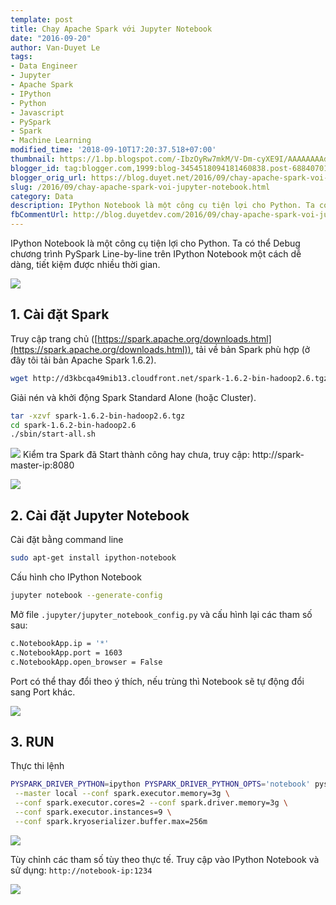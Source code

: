 ```yaml
---
template: post
title: Chạy Apache Spark với Jupyter Notebook
date: "2016-09-20"
author: Van-Duyet Le
tags:
- Data Engineer
- Jupyter
- Apache Spark
- IPython
- Python
- Javascript
- PySpark
- Spark
- Machine Learning
modified_time: '2018-09-10T17:20:37.518+07:00'
thumbnail: https://1.bp.blogspot.com/-IbzOyRw7mkM/V-Dm-cyXE9I/AAAAAAAAd-I/nGA92fFap4MM4uqKErB7g2H-t6T7CD1RQCLcB/s1600/Selection_006.png
blogger_id: tag:blogger.com,1999:blog-3454518094181460838.post-6884070140617008733
blogger_orig_url: https://blog.duyet.net/2016/09/chay-apache-spark-voi-jupyter-notebook.html
slug: /2016/09/chay-apache-spark-voi-jupyter-notebook.html
category: Data
description: IPython Notebook là một công cụ tiện lợi cho Python. Ta có thể Debug chương trình PySpark Line-by-line trên IPython Notebook một cách dễ dàng, tiết kiệm được nhiều thời gian.
fbCommentUrl: http://blog.duyetdev.com/2016/09/chay-apache-spark-voi-jupiter-notebook.html
---
```


IPython Notebook là một công cụ tiện lợi cho Python. Ta có thể Debug chương trình PySpark Line-by-line trên IPython Notebook một cách dễ dàng, tiết kiệm được nhiều thời gian.

![](https://1.bp.blogspot.com/-IbzOyRw7mkM/V-Dm-cyXE9I/AAAAAAAAd-I/nGA92fFap4MM4uqKErB7g2H-t6T7CD1RQCLcB/s1600/Selection_006.png)

## 1. Cài đặt Spark ##
Truy cập trang chủ ([https://spark.apache.org/downloads.html](https://spark.apache.org/downloads.html)), tải về bản Spark phù hợp (ở đây tôi tải bản Apache Spark 1.6.2).

```bash
wget http://d3kbcqa49mib13.cloudfront.net/spark-1.6.2-bin-hadoop2.6.tgz
```

Giải nén và khởi động Spark Standard Alone (hoặc Cluster).

```bash
tar -xzvf spark-1.6.2-bin-hadoop2.6.tgz
cd spark-1.6.2-bin-hadoop2.6
./sbin/start-all.sh
```

[![](https://1.bp.blogspot.com/-1NWXJdwzLWE/V-DfR4WnwsI/AAAAAAAAd9o/bdVrgZD73Kg-WQ8m2vPGipFaZuK7zxvYgCLcB/s1600/duyetdev%2540duyetdev%253A%2B%257E-spark-1.6.2-bin-hadoop2.6_001.png)](https://1.bp.blogspot.com/-1NWXJdwzLWE/V-DfR4WnwsI/AAAAAAAAd9o/bdVrgZD73Kg-WQ8m2vPGipFaZuK7zxvYgCLcB/s1600/duyetdev%2540duyetdev%253A%2B%257E-spark-1.6.2-bin-hadoop2.6_001.png)
Kiểm tra Spark đã Start thành công hay chưa, truy cập: http://spark-master-ip:8080

[![](https://1.bp.blogspot.com/-8msgj2t9RLA/V-Dfx7XjMXI/AAAAAAAAd9s/umMiRMw-fgYYFw3Zx7cPwpOnVI2eGDdHACLcB/s1600/Spark%2BMaster%2Bat%2Bspark%253A--duyetdev%253A7077%2B-%2BGoogle%2BChrome_002.png)](https://1.bp.blogspot.com/-8msgj2t9RLA/V-Dfx7XjMXI/AAAAAAAAd9s/umMiRMw-fgYYFw3Zx7cPwpOnVI2eGDdHACLcB/s1600/Spark%2BMaster%2Bat%2Bspark%253A--duyetdev%253A7077%2B-%2BGoogle%2BChrome_002.png)

## 2. Cài đặt Jupyter Notebook ##
Cài đặt bằng command line

```bash
sudo apt-get install ipython-notebook
```

Cấu hình cho IPython Notebook

```bash
jupyter notebook --generate-config
```

Mở file `.jupyter/jupyter_notebook_config.py` và cấu hình lại các tham số sau:

```bash
c.NotebookApp.ip = '*'
c.NotebookApp.port = 1603
c.NotebookApp.open_browser = False
```

Port có thể thay đổi theo ý thích, nếu trùng thì Notebook sẽ tự động đổi sang Port khác.

[![](https://3.bp.blogspot.com/-b0G6CE9ED4U/V-DhO5Y6MfI/AAAAAAAAd90/ien68QnA5jsMwwZ7owHKgMs4GpB9t-I3wCLcB/s1600/duyetdev%2540duyetdev%253A%2B%257E-spark-1.6.2-bin-hadoop2.6_003.png)](https://3.bp.blogspot.com/-b0G6CE9ED4U/V-DhO5Y6MfI/AAAAAAAAd90/ien68QnA5jsMwwZ7owHKgMs4GpB9t-I3wCLcB/s1600/duyetdev%2540duyetdev%253A%2B%257E-spark-1.6.2-bin-hadoop2.6_003.png)

## 3. RUN  ##
Thực thi lệnh

```bash
PYSPARK_DRIVER_PYTHON=ipython PYSPARK_DRIVER_PYTHON_OPTS='notebook' pyspark \
 --master local --conf spark.executor.memory=3g \
 --conf spark.executor.cores=2 --conf spark.driver.memory=3g \
 --conf spark.executor.instances=9 \
 --conf spark.kryoserializer.buffer.max=256m
```

[![](https://2.bp.blogspot.com/-s4p2Ew5LjI8/V-Dh92C3axI/AAAAAAAAd98/oUmUpv4w9UUwPdnjdNLFIlcCNDOT-VBPgCLcB/s1600/duyetdev%2540duyetdev%253A%2B%257E-spark-1.6.2-bin-hadoop2.6_004.png)](https://2.bp.blogspot.com/-s4p2Ew5LjI8/V-Dh92C3axI/AAAAAAAAd98/oUmUpv4w9UUwPdnjdNLFIlcCNDOT-VBPgCLcB/s1600/duyetdev%2540duyetdev%253A%2B%257E-spark-1.6.2-bin-hadoop2.6_004.png)

Tùy chỉnh các tham số tùy theo thực tế. Truy cập vào IPython Notebook và sử dụng: `http://notebook-ip:1234`

[![](https://2.bp.blogspot.com/--_gZr8Eizx8/V-DmB-nFxWI/AAAAAAAAd-E/9wdevAO6Bl8yIX4YA7RNYPnw5DftnKYSACLcB/s1600/%2528Busy%2529%2Bspark-hello%2B-%2BGoogle%2BChrome_005.png)](https://2.bp.blogspot.com/--_gZr8Eizx8/V-DmB-nFxWI/AAAAAAAAd-E/9wdevAO6Bl8yIX4YA7RNYPnw5DftnKYSACLcB/s1600/%2528Busy%2529%2Bspark-hello%2B-%2BGoogle%2BChrome_005.png)
